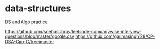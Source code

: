 # data-structures
DS and Algo practice

https://github.com/snehasishroy/leetcode-companywise-interview-questions/blob/master/google.csv
https://github.com/garimasingh128/CP-DSA-Cpp-C/tree/master
